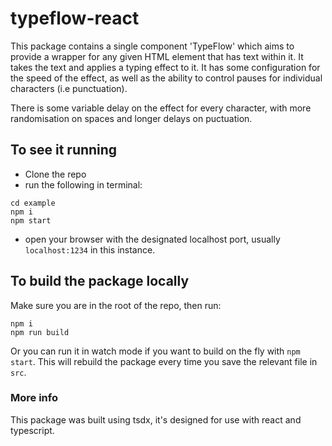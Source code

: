 # typeflow-react

This package contains a single component 'TypeFlow' which aims to provide a wrapper for any given HTML element that has text within it. It takes the text and applies a typing effect to it. It has some configuration for the speed of the effect, as well as the ability to control pauses for individual characters (i.e punctuation).

There is some variable delay on the effect for every character, with more randomisation on spaces and longer delays on puctuation.

## To see it running

- Clone the repo
- run the following in terminal:

```
cd example
npm i
npm start
```

- open your browser with the designated localhost port, usually `localhost:1234` in this instance.

## To build the package locally

Make sure you are in the root of the repo, then run:

```
npm i
npm run build
```

Or you can run it in watch mode if you want to build on the fly with `npm start`. This will rebuild the package every time you save the relevant file in `src`.

### More info

This package was built using tsdx, it's designed for use with react and typescript.

